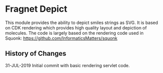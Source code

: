 # Fragnet Depict

This module provides the ability to depict smiles strings as SVG.
It is based on CDK rendering which provides high quality layout and depiction
of molecules.
The code is largely based on the rendering code used in Squonk:
https://github.com/InformaticsMatters/squonk


## History of Changes

31-JUL-2019 Initial commit with basic rendering servlet code.

